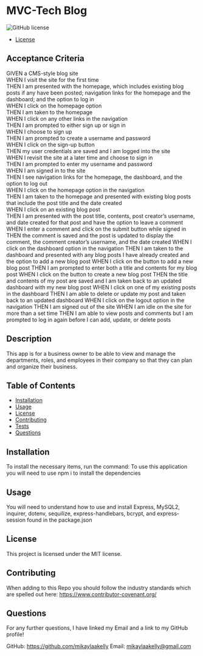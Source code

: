# MVC-Tech Blog
![GitHub license](https://img.shields.io/badge/license-MIT-blue.svg)

* [License](#license)

## Acceptance Criteria
GIVEN a CMS-style blog site
<br>WHEN I visit the site for the first time
<br>THEN I am presented with the homepage, which includes existing blog posts if any have been posted; navigation links for the homepage and the dashboard; and the option to log in
<br>WHEN I click on the homepage option
<br>THEN I am taken to the homepage
<br>WHEN I click on any other links in the navigation
<br>THEN I am prompted to either sign up or sign in
<br>WHEN I choose to sign up
<br>THEN I am prompted to create a username and password
<br>WHEN I click on the sign-up button
<br>THEN my user credentials are saved and I am logged into the site
<br>WHEN I revisit the site at a later time and choose to sign in
<br>THEN I am prompted to enter my username and password
<br>WHEN I am signed in to the site
<br>THEN I see navigation links for the homepage, the dashboard, and the option to log out
<br>WHEN I click on the homepage option in the navigation
<br>THEN I am taken to the homepage and presented with existing blog posts that include the post title and the date created
<br>WHEN I click on an existing blog post
<br>THEN I am presented with the post title, contents, post creator’s username, and date created for that post and have the option to leave a comment
WHEN I enter a comment and click on the submit button while signed in
THEN the comment is saved and the post is updated to display the comment, the comment creator’s username, and the date created
WHEN I click on the dashboard option in the navigation
THEN I am taken to the dashboard and presented with any blog posts I have already created and the option to add a new blog post
WHEN I click on the button to add a new blog post
THEN I am prompted to enter both a title and contents for my blog post
WHEN I click on the button to create a new blog post
THEN the title and contents of my post are saved and I am taken back to an updated dashboard with my new blog post
WHEN I click on one of my existing posts in the dashboard
THEN I am able to delete or update my post and taken back to an updated dashboard
WHEN I click on the logout option in the navigation
THEN I am signed out of the site
WHEN I am idle on the site for more than a set time
THEN I am able to view posts and comments but I am prompted to log in again before I can add, update, or delete posts
## Description
This app is for a business owner to be able to view and manage the departments, roles, and employees in their company so that they can plan and organize their business.

## Table of Contents
- [Installation](#installation)
- [Usage](#usage)
- [License](#license)
- [Contributing](#contributing)
- [Tests](#tests)
- [Questions](#questions)

## Installation
To install the necessary items, run the command: To use this application you will need to use npm i to install the dependencies

## Usage
You will need to understand how to use and install Express, MySQL2, inquirer, dotenv, sequilize, express-handlebars, bcrypt, and express-session found in the package.json

## License
    
This project is licensed under the MIT license.

## Contributing
When adding to this Repo you should follow the industry standards which are spelled out here: https://www.contributor-covenant.org/


## Questions
For any further questions, I have linked my Email and a link to my GitHub profile!

GitHub: https://github.com/mikaylaakelly
Email: mikaylaakelly@gmail.com
